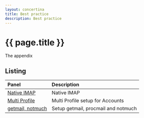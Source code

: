 ```yaml
---
layout: concertina
title: Best practice
description: Best practice
---
```


# {{ page.title }}

The appendix

## Listing

| Panel                                             | Description                                    |
| :------------------------------------------------ | :--------------------------------------------- |
| [Native IMAP](bestpractice/nativimap)             | Native IMAP                                    |
| [Multi Profile](bestpractice/multiprofile)        | Multi Profile setup for Accounts               |
| [getmail, notmuch](bestpractice/getmailnotmuch)   | Setup getmail, procmail and notmuch            |


